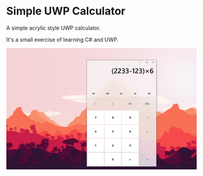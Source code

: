 # Simple UWP Calculator
A simple acrylic style UWP calculator.

It's a small exercise of learning C# and UWP.

![screenshot](./docs/pictures/screenshot2.png)